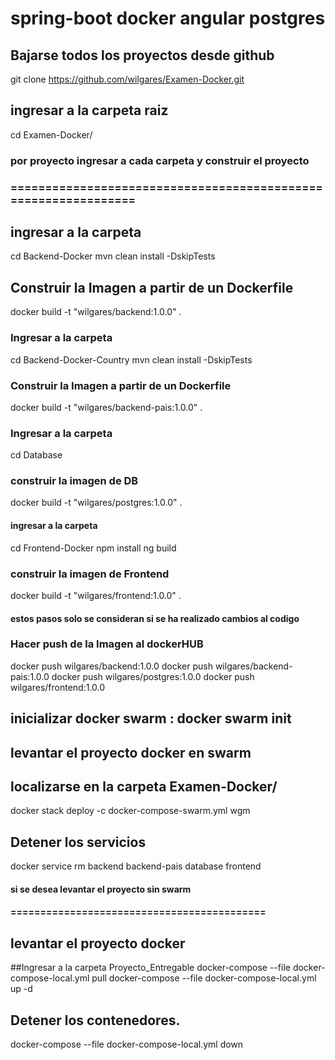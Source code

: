 # spring-boot docker angular postgres


## Bajarse todos los proyectos desde github
git clone https://github.com/wilgares/Examen-Docker.git

## ingresar a la carpeta raiz
cd Examen-Docker/



### por proyecto ingresar a cada carpeta y construir el proyecto
### ===============================================================



## ingresar a la carpeta 
cd Backend-Docker 
mvn clean install -DskipTests

## Construir la Imagen a partir de un Dockerfile
docker build -t "wilgares/backend:1.0.0" .



### Ingresar a la carpeta 
cd Backend-Docker-Country
mvn clean install -DskipTests

### Construir la Imagen a partir de un Dockerfile
docker build -t "wilgares/backend-pais:1.0.0" .



### Ingresar a la carpeta 
cd Database
### construir la imagen de DB
docker build -t "wilgares/postgres:1.0.0" .



#### ingresar a la carpeta 
cd Frontend-Docker
npm install
ng build
### construir la imagen de Frontend
docker build -t "wilgares/frontend:1.0.0" .



#### estos pasos solo se consideran si se ha realizado cambios al codigo
### Hacer push de la Imagen al dockerHUB
docker push wilgares/backend:1.0.0
docker push wilgares/backend-pais:1.0.0
docker push wilgares/postgres:1.0.0
docker push wilgares/frontend:1.0.0


## inicializar docker swarm :  docker swarm init
## levantar el proyecto docker en swarm
## localizarse en la carpeta Examen-Docker/
docker stack deploy -c docker-compose-swarm.yml  wgm



## Detener los servicios
docker service rm backend backend-pais database frontend



#### si se desea levantar el proyecto sin swarm
#### ===========================================
## levantar el proyecto docker
##Ingresar a la carpeta Proyecto_Entregable
docker-compose --file docker-compose-local.yml pull
docker-compose --file docker-compose-local.yml up -d

## Detener los contenedores.
docker-compose --file docker-compose-local.yml down


